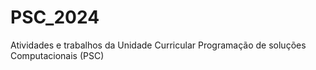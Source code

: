 # PSC_2024
Atividades e trabalhos da Unidade Curricular Programação de soluções Computacionais (PSC)
